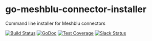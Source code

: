 # go-meshblu-connector-installer
Command line installer for Meshblu connectors

[![Build Status](https://travis-ci.org/octoblu/go-meshblu-connector-installer.svg?branch=master)](https://travis-ci.org/octoblu/go-meshblu-connector-installer)
[![GoDoc](https://godoc.org/github.com/octoblu/go-meshblu-connector-installer/installer?status.svg)](https://godoc.org/github.com/octoblu/go-meshblu-connector-installer/installer)
[![Test Coverage](https://codecov.io/gh/octoblu/go-meshblu-connector-installer/branch/master/graph/badge.svg)](https://codecov.io/gh/octoblu/go-meshblu-connector-installer)
[![Slack Status](http://community-slack.octoblu.com/badge.svg)](http://community-slack.octoblu.com)
